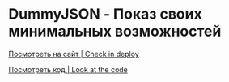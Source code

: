 # DummyJSON - Показ своих минимальных возможностей

[Посмотреть на сайт | Check in deploy](https://internetwarrior.github.io/dummyjson/)

[Посмотреть код | Look at the code](https://github.com/internetwarrior/src_code/)
